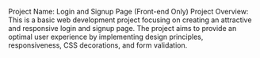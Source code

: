 Project Name: Login and Signup Page (Front-end Only)
Project Overview:
This is a basic web development project focusing on creating an attractive and responsive login and signup page. 
The project aims to provide an optimal user experience by implementing design principles, responsiveness, CSS decorations, and form validation.
